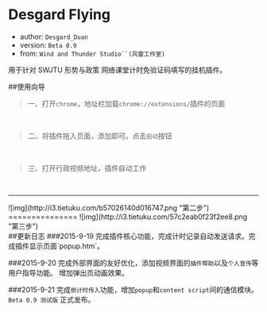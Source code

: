 Desgard Flying
============
+ author: `Desgard_Duan`
+ version: `Beta 0.9`
+ from: `Wind and Thunder Studio``(风雷工作室)`
 

用于针对 SWJTU 形势与政策 网络课堂计时免验证码填写的挂机插件。

##使用向导
> 一、打开`chrome`，地址栏加载`chrome://extensions/`插件的页面
<br />

> 二、将插件拖入页面，添加即可。点击`启动`按钮
<br />

> 三、打开行政视频地址，插件自动工作
<br />
<hr />
 ![img](http://i3.tietuku.com/b57026140d016747.png "第二步")
 <br />
 ===============
 ![img](http://i3.tietuku.com/57c2eab0f23f2ee8.png "第三步")
<br />
##更新日志
###2015-9-19
完成插件核心功能，完成计时记录自动发送请求。完成插件显示页面`popup.htm`。

###2015-9-20
完成外部界面的友好优化，添加视频界面的`插件帮助`以及`个人宣传`等用户指导功能。
增加弹出页动画效果。

###2015-9-21
完成`倒计时传入`功能，增加`popup`和`content script`间的通信模块。<br />
`Beta 0.9 测试版` 正式发布。